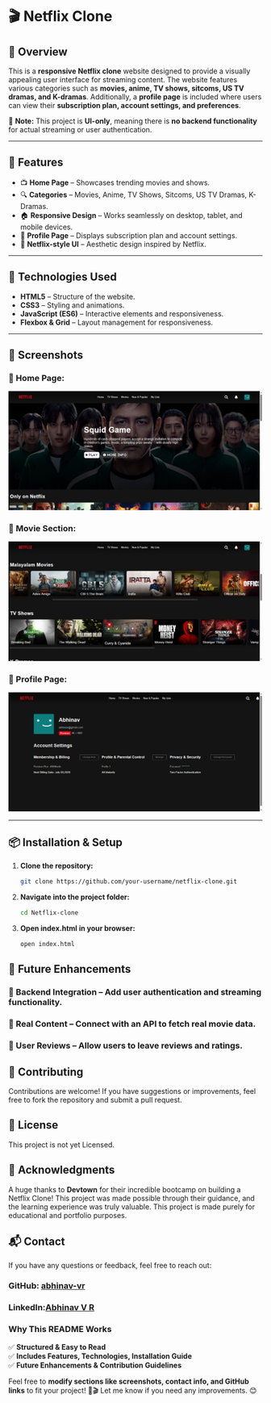 # 🎬 Netflix Clone

## 🚀 Overview
This is a **responsive Netflix clone** website designed to provide a visually appealing user interface for streaming content. The website features various categories such as **movies, anime, TV shows, sitcoms, US TV dramas, and K-dramas**. Additionally, a **profile page** is included where users can view their **subscription plan, account settings, and preferences**.

🚨 **Note:** This project is **UI-only**, meaning there is **no backend functionality** for actual streaming or user authentication.

---

## 🌟 Features
- 📺 **Home Page** – Showcases trending movies and shows.
- 🔍 **Categories** – Movies, Anime, TV Shows, Sitcoms, US TV Dramas, K-Dramas.
- 🏠 **Responsive Design** – Works seamlessly on desktop, tablet, and mobile devices.
- 👤 **Profile Page** – Displays subscription plan and account settings.
- 🎨 **Netflix-style UI** – Aesthetic design inspired by Netflix.

---

## 🔧 Technologies Used
- **HTML5** – Structure of the website.
- **CSS3** – Styling and animations.
- **JavaScript (ES6)** – Interactive elements and responsiveness.
- **Flexbox & Grid** – Layout management for responsiveness.

---

## 📸 Screenshots

### 🌟 Home Page:
![Home Page](assets/home.jpg)

### 🎥 Movie Section:
![Movies](assets/movies_section.jpg)

### 👤 Profile Page:
![Profile Page](assets/profile_section.jpg)

---

## 📦 Installation & Setup
1. **Clone the repository:**
   ```bash
   git clone https://github.com/your-username/netflix-clone.git
2. **Navigate into the project folder:**
    ```bash
    cd Netflix-clone
3. **Open index.html in your browser:**
   ```bash
   open index.html

## 🚀 Future Enhancements
### 🔗 Backend Integration – Add user authentication and streaming functionality.

### 🎥 Real Content – Connect with an API to fetch real movie data.

### 💬 User Reviews – Allow users to leave reviews and ratings.


## 🤝 Contributing
Contributions are welcome! If you have suggestions or improvements, feel free to fork the repository and submit a pull request.


## 📜 License
This project is not yet Licensed.


## 🙌 Acknowledgments
A huge thanks to **Devtown** for their incredible bootcamp on building a Netflix Clone! This project was made possible through their guidance, and the learning experience was truly valuable. This project is made purely for educational and portfolio purposes.


## 📬 Contact
If you have any questions or feedback, feel free to reach out:
### GitHub: [abhinav-vr](https://github.com/abhinav-vr-45)
### LinkedIn:[Abhinav V R](https://www.linkedin.com/in/abhinavvr)


### **Why This README Works**
✅ **Structured & Easy to Read**  
✅ **Includes Features, Technologies, Installation Guide**  
✅ **Future Enhancements & Contribution Guidelines**  

Feel free to **modify sections like screenshots, contact info, and GitHub links** to fit your project! 🚀🎬 Let me know if you need any improvements. 😊

